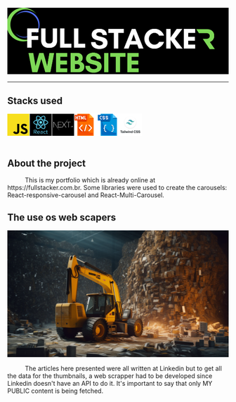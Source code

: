 ![fullstacker_logo](front/public/imgs/github/intro_banner.png)

---

## Stacks used

<div style='display:flex; margin-bottom:50px'>
  <img src='./front/public/imgs/Stacks/javascript.jpg' width='50px' style='border-right:1px solid white'/>
  <img src='./front/public/imgs/Stacks/react.jpg' width='50px' style='border-right:1px solid white'/>
  <img src='./front/public/imgs/Stacks/nextjs.jpg' width='50px'style='border-right:1px solid white'/>
  <img src='./front/public/imgs/Stacks/html.png' width='50px'style='border-right:1px solid white'/>
  <img src='./front/public/imgs/Stacks/css.png' width='50px'style='border-right:1px solid white'/>
  <img src='./front/public/imgs/Stacks/tailwind.jpg' width='50px'style='border-right:1px solid white'/>
</div>

## About the project

<p style='text-indent:40px;'>
This is my portfolio which is already online at https://fullstacker.com.br. Some libraries were used to create the carousels: React-responsive-carousel and React-Multi-Carousel.
</p>

## The use os web scapers

<img src='./front/public/imgs/github/scrapper.png' />

<p style='text-indent:40px;'>
The articles here presented were all written at Linkedin but to get all the data for the thumbnails, a web scrapper had to be developed since Linkedin doesn't have an API to do it. It's important to say that only MY PUBLIC content is being fetched.
</p>
